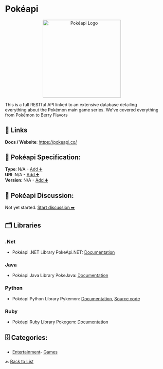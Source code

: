 # Pokéapi
<p align="center">
    <img width="256" src="https://raw.githubusercontent.com/apis-list/apis-list/main/apis/pokeapi/logo_256x256.png" alt="Pokéapi Logo"/>
</p>
This is a full RESTful API linked to an extensive database detailing everything about the Pokémon main game series. We've covered everything from Pokémon to Berry Flavors

##  🔗 Links
**Docs / Website**: https://pokeapi.co/

## 🧬 Pokéapi Specification:
**Type**: N/A - [Add ➕](https://github.com/apis-list/apis-list/edit/main/apis.yaml#L15162)  
**URI**: N/A - [Add ➕](https://github.com/apis-list/apis-list/edit/main/apis.yaml#L15162)  
**Version**: N/A - [Add ➕](https://github.com/apis-list/apis-list/edit/main/apis.yaml#L15162)

## 💬 Pokéapi Discussion:
Not yet started. [Start discussion ➡️](https://github.com/apis-list/apis-list/discussions/new)

## 🗂️ Libraries
### .Net
- Pokéapi .NET Library PokeApi.NET: [Documentation](https://github.com/PoroCYon/PokeApi.NET)
### Java
- Pokéapi Java Library PokeJava: [Documentation](https://github.com/mickeyjk/PokeJava)
### Python
- Pokéapi Python Library Pykemon: [Documentation](http://pykemon.readthedocs.org/en/latest/), [Source code](https://github.com/phalt/pykemon)
### Ruby
- Pokéapi Ruby Library Pokegem: [Documentation](https://github.com/baweaver/pokegem)


## 🗄️ Categories:
- [Entertainment](https://github.com/apis-list/apis-list#entertainment-)- [Games](https://github.com/apis-list/apis-list#games-)

🔙  [Back to List](https://github.com/apis-list/apis-list)
